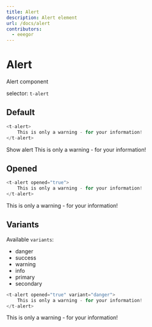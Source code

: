```yaml
---
title: Alert
description: Alert element
url: /docs/alert
contributors:
  - eeegor
---
```


# Alert

Alert component

selector: `t-alert`

## Default

```javascript
<t-alert>
    This is only a warning - for your information!
</t-alert>
```

<div class="demo-container">
  <t-button id="show-alert-without-timeout">Show alert</t-button>
  <t-alert id="alert-without-timeout">
      This is only a warning - for your information!
  </t-alert>
  <script>
    const alertWithout = document.getElementById('alert-without-timeout');
    const showAlertWithout = document.getElementById('show-alert-without-timeout');
    showAlertWithout.addEventListener('click', () => !alertWithout.opened && alertWithout.open());
  </script>
</div>

## Opened

```javascript
<t-alert opened="true">
    This is only a warning - for your information!
</t-alert>
```

<div class="demo-container">
  <t-alert opened="true">
    This is only a warning - for your information!
</t-alert>
</div>

## Variants

Available `variants`:
- danger
- success
- warning
- info
- primary
- secondary

```javascript
<t-alert opened="true" variant="danger">
    This is only a warning - for your information!
</t-alert>
```

<div class="demo-container">
  <t-alert opened="true" variant="danger">
    This is only a warning - for your information!
  </t-alert>
</div>
